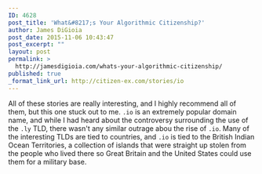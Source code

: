 ```yaml
---
ID: 4628
post_title: 'What&#8217;s Your Algorithmic Citizenship?'
author: James DiGioia
post_date: 2015-11-06 10:43:47
post_excerpt: ""
layout: post
permalink: >
  http://jamesdigioia.com/whats-your-algorithmic-citizenship/
published: true
_format_link_url: http://citizen-ex.com/stories/io
---
```

All of these stories are really interesting, and I highly recommend all of them, but this one stuck out to me. `.io` is an extremely popular domain name, and while I had heard about the controversy surrounding the use of the `.ly` TLD, there wasn't any similar outrage abou the rise of `.io`. Many of the interesting TLDs are tied to countries, and `.io` is tied to the British Indian Ocean Territories, a collection of islands that were straight up stolen from the people who lived there so Great Britain and the United States could use them for a military base.